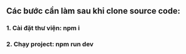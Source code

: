 ## Các bước cần làm sau khi clone source code:
### 1. Cài đặt thư viện: npm i
### 2. Chạy project: npm run dev   



